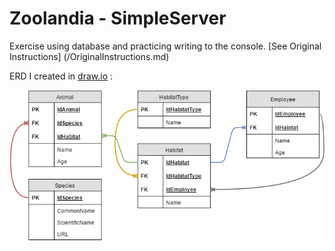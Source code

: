 # Zoolandia - SimpleServer
Exercise using database and practicing writing to the console. [See Original Instructions] (/OriginalInstructions.md)

ERD I created in [draw.io](http://draw.io) :

![Jen's Zoolandia - SimpleServer ERD](/SimpleServer.png)